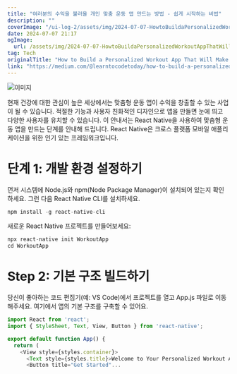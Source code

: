 ```yaml
---
title: "여러분의 수익을 불러올 개인 맞춤 운동 앱 만드는 방법 - 쉽게 시작하는 비법"
description: ""
coverImage: "/ui-log-2/assets/img/2024-07-07-HowtoBuildaPersonalizedWorkoutAppThatWillMakeYouRich_0.png"
date: 2024-07-07 21:17
ogImage:
  url: /assets/img/2024-07-07-HowtoBuildaPersonalizedWorkoutAppThatWillMakeYouRich_0.png
tag: Tech
originalTitle: "How to Build a Personalized Workout App That Will Make You Rich!"
link: "https://medium.com/@learntocodetoday/how-to-build-a-personalized-workout-app-that-will-make-you-rich-d4575f4cddf0"
---
```


![이미지](/ui-log-2/assets/img/2024-07-07-HowtoBuildaPersonalizedWorkoutAppThatWillMakeYouRich_0.png)

현재 건강에 대한 관심이 높은 세상에서는 맞춤형 운동 앱이 수익을 창출할 수 있는 사업이 될 수 있습니다. 적절한 기능과 사용자 친화적인 디자인으로 앱을 만들면 눈에 띄고 다양한 사용자를 유치할 수 있습니다. 이 안내서는 React Native을 사용하여 맞춤형 운동 앱을 만드는 단계를 안내해 드립니다. React Native은 크로스 플랫폼 모바일 애플리케이션을 위한 인기 있는 프레임워크입니다.

# 단계 1: 개발 환경 설정하기

먼저 시스템에 Node.js와 npm(Node Package Manager)이 설치되어 있는지 확인하세요. 그런 다음 React Native CLI를 설치하세요.

<!-- ui-log 수평형 -->

<ins class="adsbygoogle"
  style="display:block"
  data-ad-client="ca-pub-4877378276818686"
  data-ad-slot="9743150776"
  data-ad-format="auto"
  data-full-width-responsive="true"></ins>

  <script>
  (adsbygoogle = window.adsbygoogle || []).push({});
  </script>

```js
npm install -g react-native-cli
```

새로운 React Native 프로젝트를 만들어보세요:

```js
npx react-native init WorkoutApp
cd WorkoutApp
```

# Step 2: 기본 구조 빌드하기

<!-- ui-log 수평형 -->

<ins class="adsbygoogle"
  style="display:block"
  data-ad-client="ca-pub-4877378276818686"
  data-ad-slot="9743150776"
  data-ad-format="auto"
  data-full-width-responsive="true"></ins>

  <script>
  (adsbygoogle = window.adsbygoogle || []).push({});
  </script>

당신이 좋아하는 코드 편집기(예: VS Code)에서 프로젝트를 열고 App.js 파일로 이동해주세요. 여기에서 앱의 기본 구조를 구축할 수 있어요.

```js
import React from 'react';
import { StyleSheet, Text, View, Button } from 'react-native';

export default function App() {
  return (
    <View style={styles.container}>
      <Text style={styles.title}>Welcome to Your Personalized Workout App!</Text>
      <Button title="Get Started"...
```
